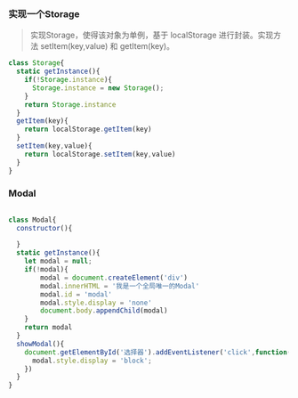 
### 实现一个Storage

>  实现Storage，使得该对象为单例，基于 localStorage 进行封装。实现方法 setItem(key,value) 和 getItem(key)。

``` js
class Storage{
  static getInstance(){
    if(!Storage.instance){
      Storage.instance = new Storage();
    }
    return Storage.instance
  }
  getItem(key){
    return localStorage.getItem(key)
  }
  setItem(key,value){
    return localStorage.setItem(key,value)
  }
}

```

### Modal
``` js

class Modal{
  constructor(){
    
  }
  static getInstance(){
    let modal = null;
    if(!modal){
        modal = document.createElement('div')
        modal.innerHTML = '我是一个全局唯一的Modal'
        modal.id = 'modal'
        modal.style.display = 'none'
        document.body.appendChild(modal)
    }
    return modal
  }
  showModal(){
    document.getElementById('选择器').addEventListener('click',function(){
      modal.style.display = 'block';
    })
  }
}

```